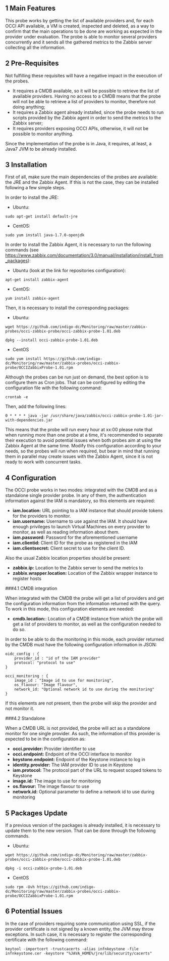 1 Main Features
-----------------
This probe works by getting the list of available providers and, for each OCCI API available, a VM is created, inspected and deleted, as a way to confirm that the main operations to be done are working as expected in the provider under evaluation. The probe is able to monitor several providers concurrently and it sends all the gathered metrics to the Zabbix server collecting all the information.

2 Pre-Requisites
------------------
Not fulfilling these requisites will have a negative impact in the execution of the probes.

* It requires a CMDB available, so it will be possible to retrieve the list of available providers. Having no access to a CMDB means that the probe will not be able to retrieve a list of providers to monitor, therefore not doing anything;
* It requires a Zabbix agent already installed, since the probe needs to run scripts provided by the Zabbix agent in order to send the metrics to the Zabbix server;
* It requires providers exposing OCCI APIs, otherwise, it will not be possible to monitor anything.

Since the implementation of the probe is in Java, it requires, at least, a Java7 JVM to be already installed.

3 Installation
----------------

First of all, make sure the main dependencies of the probes are available: the JRE and the Zabbix Agent. If this is not the case, they can be installed following a few simple steps.

In order to install the JRE:
* Ubuntu:
```
sudo apt-get install default-jre
```

* CentOS:
```
sudo yum install java-1.7.0-openjdk
```

In order to install the Zabbix Agent, it is necessary to run the following commands (see https://www.zabbix.com/documentation/3.0/manual/installation/install_from_packages):

* Ubuntu (look at the link for repositories configuration):
```
apt-get install zabbix-agent
```

* CentOS:
```
yum install zabbix-agent
```

Then, it is necessary to install the corresponding packages:

* Ubuntu:
```
wget https://github.com/indigo-dc/Monitoring/raw/master/zabbix-probes/occi-zabbix-probe/occi-zabbix-probe-1.01.deb
```
```
dpkg --install occi-zabbix-probe-1.01.deb
```

* CentOS
```
sudo yum install https://github.com/indigo-dc/Monitoring/raw/master/zabbix-probes/occi-zabbix-probe/OCCIZabbixProbe-1.01.rpm
```

Although the probes can be run just on demand, the best option is to configure them as Cron jobs. That can be configured by editing the configuration file with the following command:
```
crontab -e
```

Then, add the following lines:
```
0 * * * * java -jar /usr/share/java/zabbix/occi-zabbix-probe-1.01-jar-with-dependencies.jar
```

This means that the probe will run every hour at xx:00 please note that when running more than one probe at a time, it's recommended to separate their execution to avoid potential issues when both probes aim at using the Zabbix Agent at the same time. Modify this configuration according to your needs, so the probes will run when required, but bear in mind that running them in parallel may create issues with the Zabbix Agent, since it is not ready to work with concurrent tasks.

4 Configuration
----------------- 

The OCCI probe works in two modes: integrated with the CMDB and as a standalone single provider probe. In any of them, the authentication information against the IAM is mandatory, so this elements are required:

- **iam.location:** URL pointing to a IAM instance that should provide tokens for the providers to monitor.
- **iam.username:** Username to use against the IAM. It should have enough privileges to launch Virtual Machines on every provider to monitor, as well as reading information about them.
- **iam.password:** Password for the aforementioned username
- **iam.clientid:** Client ID for the probe as registered in the IAM
- **iam.clientsecret:** Client secret to use for the client ID.

Also the usual Zabbix location properties should be present:

- **zabbix.ip:** Location to the Zabbix server to send the metrics to
- **zabbix.wrapper.location:** Location of the Zabbix wrapper instance to register hosts

###4.1 CMDB integration

When integrated with the CMDB the probe will get a list of providers and get the configuration information from the information returned with the query. To work in this mode, this configuration elements are needed:

- **cmdb.location:**: Location of a CMDB instance from which the probe will get a list of providers to monitor, as well as the configuration needed to do so.

In order to be able to do the monitoring in this mode, each provider returned by the CMDB must have the following configuration information in JSON:

```
oidc_config : {
    provider_id : "id of the IAM provider"
    protocol: "protocol to use"
}

occi_monitoring : {
    image_id : "Image id to use for monitoring",
    os_flavour: "Image flavour",
    network_id: "Optional network id to use during the monitoring"
} 
```
If this elements are not present, then the probe will skip the provider and not monitor it.

###4.2 Standalone

When a CMDB URL is not provided, the probe will act as a standalone monitor for one single provider. As such, the information of this provider is expected to be in the configuration as:

- **occi.provider:** Provider identifier to use
- **occi.endpoint:** Endpoint of the OCCI interface to monitor
- **keystone.endpoint:** Endpoint of the Keystone instance to log in
- **identity.provider:** The IAM provider ID to use in Keystone
- **iam.protocol:** The protocol part of the URL to request scoped tokens to Keystone
- **image.id:** The image to use for monitoring
- **os.flavour:** The image flavour to use
- **network.id:** Optional parameter to define a network id to use during monitoring

5 Packages Update
-------------------
If a previous version of the packages is already installed, it is necessary to update them to the new version. That can be done through the following commands.

* Ubuntu:
```
wget https://github.com/indigo-dc/Monitoring/raw/master/zabbix-probes/occi-zabbix-probe/occi-zabbix-probe-1.01.deb
```
```
dpkg -i occi-zabbix-probe-1.01.deb
```

* CentOS
```
sudo rpm -Uvh https://github.com/indigo-dc/Monitoring/raw/master/zabbix-probes/occi-zabbix-probe/OCCIZabbixProbe-1.01.rpm
```

6 Potential Issues
--------------------
In the case of providers requiring some communication using SSL, if the provider certificate is not signed by a known entity, the JVM may throw exceptions. In such case, it is necessary to register the corresponding certificate with the following command:
```
keytool -importcert -trustcacerts -alias infnkeystone -file infnkeystone.cer -keystore "%JAVA_HOME%/jre/lib/security/cacerts"
```
